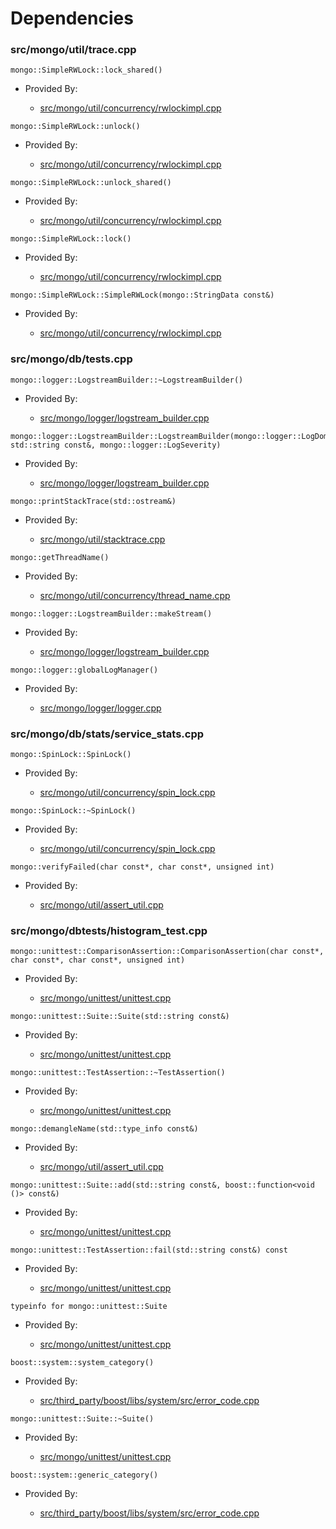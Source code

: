 
# Dependencies

### src/mongo/util/trace.cpp

<div></div>

    mongo::SimpleRWLock::lock_shared()

- Provided By:

    - [src/mongo/util/concurrency/rwlockimpl.cpp](../../../concurrency)

<div></div>

    mongo::SimpleRWLock::unlock()

- Provided By:

    - [src/mongo/util/concurrency/rwlockimpl.cpp](../../../concurrency)

<div></div>

    mongo::SimpleRWLock::unlock_shared()

- Provided By:

    - [src/mongo/util/concurrency/rwlockimpl.cpp](../../../concurrency)

<div></div>

    mongo::SimpleRWLock::lock()

- Provided By:

    - [src/mongo/util/concurrency/rwlockimpl.cpp](../../../concurrency)

<div></div>

    mongo::SimpleRWLock::SimpleRWLock(mongo::StringData const&)

- Provided By:

    - [src/mongo/util/concurrency/rwlockimpl.cpp](../../../concurrency)

### src/mongo/db/tests.cpp

<div></div>

    mongo::logger::LogstreamBuilder::~LogstreamBuilder()

- Provided By:

    - [src/mongo/logger/logstream\_builder.cpp](../../../logging\_system)

<div></div>

    mongo::logger::LogstreamBuilder::LogstreamBuilder(mongo::logger::LogDomain<mongo::logger::MessageEventEphemeral>*, std::string const&, mongo::logger::LogSeverity)

- Provided By:

    - [src/mongo/logger/logstream\_builder.cpp](../../../logging\_system)

<div></div>

    mongo::printStackTrace(std::ostream&)

- Provided By:

    - [src/mongo/util/stacktrace.cpp](../../../utilities)

<div></div>

    mongo::getThreadName()

- Provided By:

    - [src/mongo/util/concurrency/thread\_name.cpp](../../../utilities)

<div></div>

    mongo::logger::LogstreamBuilder::makeStream()

- Provided By:

    - [src/mongo/logger/logstream\_builder.cpp](../../../logging\_system)

<div></div>

    mongo::logger::globalLogManager()

- Provided By:

    - [src/mongo/logger/logger.cpp](../../../logging\_system)

### src/mongo/db/stats/service\_stats.cpp

<div></div>

    mongo::SpinLock::SpinLock()

- Provided By:

    - [src/mongo/util/concurrency/spin\_lock.cpp](../../../concurrency)

<div></div>

    mongo::SpinLock::~SpinLock()

- Provided By:

    - [src/mongo/util/concurrency/spin\_lock.cpp](../../../concurrency)

<div></div>

    mongo::verifyFailed(char const*, char const*, unsigned int)

- Provided By:

    - [src/mongo/util/assert\_util.cpp](../../../utilities)

### src/mongo/dbtests/histogram\_test.cpp

<div></div>

    mongo::unittest::ComparisonAssertion::ComparisonAssertion(char const*, char const*, char const*, unsigned int)

- Provided By:

    - [src/mongo/unittest/unittest.cpp](../../../unit\_tests)

<div></div>

    mongo::unittest::Suite::Suite(std::string const&)

- Provided By:

    - [src/mongo/unittest/unittest.cpp](../../../unit\_tests)

<div></div>

    mongo::unittest::TestAssertion::~TestAssertion()

- Provided By:

    - [src/mongo/unittest/unittest.cpp](../../../unit\_tests)

<div></div>

    mongo::demangleName(std::type_info const&)

- Provided By:

    - [src/mongo/util/assert\_util.cpp](../../../utilities)

<div></div>

    mongo::unittest::Suite::add(std::string const&, boost::function<void ()> const&)

- Provided By:

    - [src/mongo/unittest/unittest.cpp](../../../unit\_tests)

<div></div>

    mongo::unittest::TestAssertion::fail(std::string const&) const

- Provided By:

    - [src/mongo/unittest/unittest.cpp](../../../unit\_tests)

<div></div>

    typeinfo for mongo::unittest::Suite

- Provided By:

    - [src/mongo/unittest/unittest.cpp](../../../unit\_tests)

<div></div>

    boost::system::system_category()

- Provided By:

    - [src/third\_party/boost/libs/system/src/error\_code.cpp](../../../boost\_system)

<div></div>

    mongo::unittest::Suite::~Suite()

- Provided By:

    - [src/mongo/unittest/unittest.cpp](../../../unit\_tests)

<div></div>

    boost::system::generic_category()

- Provided By:

    - [src/third\_party/boost/libs/system/src/error\_code.cpp](../../../boost\_system)
